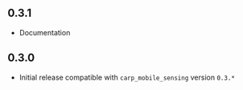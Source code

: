 ## 0.3.1
* Documentation

## 0.3.0
* Initial release compatible with `carp_mobile_sensing` version `0.3.*`
